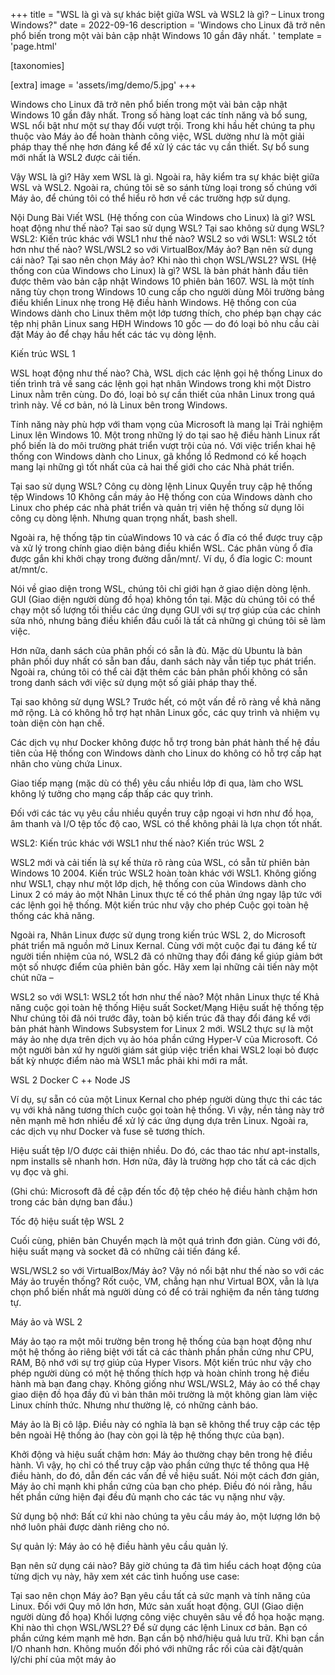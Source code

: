 +++
title = "WSL là gì và sự khác biệt giữa WSL và WSL2 là gì? – Linux trong Windows?"
date = 2022-09-16
description = 'Windows cho Linux đã trở nên phổ biến trong một vài bản cập nhật Windows 10 gần đây nhất. '
template = 'page.html'

[taxonomies]

[extra]
image =  'assets/img/demo/5.jpg'
+++

Windows cho Linux đã trở nên phổ biến trong một vài bản cập nhật Windows 10 gần đây nhất. Trong số hàng loạt các tính năng và bổ sung, WSL nổi bật như một sự thay đổi vượt trội. Trong khi hầu hết chúng ta phụ thuộc vào Máy ảo để hoàn thành công việc, WSL dường như là một giải pháp thay thế nhẹ hơn đáng kể để xử lý các tác vụ cần thiết. Sự bổ sung mới nhất là WSL2 được cải tiến.

Vậy WSL là gì? Hãy xem WSL là gì. Ngoài ra, hãy kiểm tra sự khác biệt giữa WSL và WSL2. Ngoài ra, chúng tôi sẽ so sánh từng loại trong số chúng với Máy ảo, để chúng tôi có thể hiểu rõ hơn về các trường hợp sử dụng.

Nội Dung Bài Viết
WSL (Hệ thống con của Windows cho Linux) là gì?
WSL hoạt động như thế nào?
Tại sao sử dụng WSL?
Tại sao không sử dụng WSL?
WSL2: Kiến trúc khác với WSL1 như thế nào?
WSL2 so với WSL1: WSL2 tốt hơn như thế nào?
WSL/WSL2 so với VirtualBox/Máy ảo?
Bạn nên sử dụng cái nào?
Tại sao nên chọn Máy ảo?
Khi nào thì chọn WSL/WSL2?
WSL (Hệ thống con của Windows cho Linux) là gì?
WSL là bản phát hành đầu tiên được thêm vào bản cập nhật Windows 10 phiên bản 1607. WSL là một tính năng tùy chọn trong Windows 10 cung cấp cho người dùng Môi trường bảng điều khiển Linux nhẹ trong Hệ điều hành Windows. Hệ thống con của Windows dành cho Linux thêm một lớp tương thích, cho phép bạn chạy các tệp nhị phân Linux sang HĐH Windows 10 gốc — do đó loại bỏ nhu cầu cài đặt Máy ảo để chạy hầu hết các tác vụ dòng lệnh.

Kiến trúc WSL 1

WSL hoạt động như thế nào?
Chà, WSL dịch các lệnh gọi hệ thống Linux do tiến trình trả về sang các lệnh gọi hạt nhân Windows trong khi một Distro Linux nằm trên cùng. Do đó, loại bỏ sự cần thiết của nhân Linux trong quá trình này. Về cơ bản, nó là Linux bên trong Windows.

Tính năng này phù hợp với tham vọng của Microsoft là mang lại Trải nghiệm Linux lên Windows 10. Một trong những lý do tại sao hệ điều hành Linux rất phổ biến là do môi trường phát triển vượt trội của nó. Với việc triển khai hệ thống con Windows dành cho Linux, gã khổng lồ Redmond có kế hoạch mang lại những gì tốt nhất của cả hai thế giới cho các Nhà phát triển.

Tại sao sử dụng WSL?
Công cụ dòng lệnh Linux
Quyền truy cập hệ thống tệp Windows 10
Không cần máy ảo
Hệ thống con của Windows dành cho Linux cho phép các nhà phát triển và quản trị viên hệ thống sử dụng lõi công cụ dòng lệnh. Nhưng quan trọng nhất, bash shell.

Ngoài ra, hệ thống tập tin củaWindows 10 và các ổ đĩa có thể được truy cập và xử lý trong chính giao diện bảng điều khiển WSL. Các phân vùng ổ đĩa được gắn khi khởi chạy trong đường dẫn/mnt/. Ví dụ, ổ đĩa logic C: mount at/mnt/c.

Nói về giao diện trong WSL, chúng tôi chỉ giới hạn ở giao diện dòng lệnh. GUI (Giao diện người dùng đồ họa) không tồn tại. Mặc dù chúng tôi có thể chạy một số lượng tối thiểu các ứng dụng GUI với sự trợ giúp của các chỉnh sửa nhỏ, nhưng bảng điều khiển đầu cuối là tất cả những gì chúng tôi sẽ làm việc.

Hơn nữa, danh sách của phân phối có sẵn là đủ. Mặc dù Ubuntu là bản phân phối duy nhất có sẵn ban đầu, danh sách này vẫn tiếp tục phát triển. Ngoài ra, chúng tôi có thể cài đặt thêm các bản phân phối không có sẵn trong danh sách với việc sử dụng một số giải pháp thay thế.

Tại sao không sử dụng WSL?
Trước hết, có một vấn đề rõ ràng về khả năng mở rộng. Là có không hỗ trợ hạt nhân Linux gốc, các quy trình và nhiệm vụ toàn diện còn hạn chế.

Các dịch vụ như Docker không được hỗ trợ trong bản phát hành thế hệ đầu tiên của Hệ thống con Windows dành cho Linux do không có hỗ trợ cấp hạt nhân cho vùng chứa Linux.

Giao tiếp mạng (mặc dù có thể) yêu cầu nhiều lớp đi qua, làm cho WSL không lý tưởng cho mạng cấp thấp các quy trình.

Đối với các tác vụ yêu cầu nhiều quyền truy cập ngoại vi hơn như đồ họa, âm thanh và I/O tệp tốc độ cao, WSL có thể không phải là lựa chọn tốt nhất.

WSL2: Kiến trúc khác với WSL1 như thế nào?
Kiến trúc WSL 2

WSL2 mới và cải tiến là sự kế thừa rõ ràng của WSL, có sẵn từ phiên bản Windows 10 2004. Kiến trúc WSL2 hoàn toàn khác với WSL1. Không giống như WSL1, chạy như một lớp dịch, hệ thống con của Windows dành cho Linux 2 có máy ảo một Nhân Linux thực tế có thể phản ứng ngay lập tức với các lệnh gọi hệ thống. Một kiến ​​trúc như vậy cho phép Cuộc gọi toàn hệ thống các khả năng.

Ngoài ra, Nhân Linux được sử dụng trong kiến ​​trúc WSL 2, do Microsoft phát triển mã nguồn mở Linux Kernal. Cùng với một cuộc đại tu đáng kể từ người tiền nhiệm của nó, WSL2 đã có những thay đổi đáng kể giúp giảm bớt một số nhược điểm của phiên bản gốc. Hãy xem lại những cải tiến này một chút nữa –

WSL2 so với WSL1: WSL2 tốt hơn như thế nào?
Một nhân Linux thực tế
Khả năng cuộc gọi toàn hệ thống
Hiệu suất Socket/Mạng
Hiệu suất hệ thống tệp
Như chúng tôi đã nói trước đây, toàn bộ kiến ​​trúc đã thay đổi đáng kể với bản phát hành Windows Subsystem for Linux 2 mới. WSL2 thực sự là một máy ảo nhẹ dựa trên dịch vụ ảo hóa phần cứng Hyper-V của Microsoft. Có một người bản xứ hy người giám sát giúp việc triển khai WSL2 loại bỏ được bất kỳ nhược điểm nào mà WSL1 mắc phải khi mới ra mắt.

WSL 2 Docker C ++ Node JS

Ví dụ, sự sẵn có của một Linux Kernal cho phép người dùng thực thi các tác vụ với khả năng tương thích cuộc gọi toàn hệ thống. Vì vậy, nền tảng này trở nên mạnh mẽ hơn nhiều để xử lý các ứng dụng dựa trên Linux. Ngoài ra, các dịch vụ như Docker và fuse sẽ tương thích.

Hiệu suất tệp I/O được cải thiện nhiều. Do đó, các thao tác như apt-installs, npm installs sẽ nhanh hơn. Hơn nữa, đây là trường hợp cho tất cả các dịch vụ đọc và ghi.

(Ghi chú: Microsoft đã đề cập đến tốc độ tệp chéo hệ điều hành chậm hơn trong các bản dựng ban đầu.)

Tốc độ hiệu suất tệp WSL 2

Cuối cùng, phiên bản Chuyển mạch là một quá trình đơn giản. Cùng với đó, hiệu suất mạng và socket đã có những cải tiến đáng kể.

WSL/WSL2 so với VirtualBox/Máy ảo?
Vậy nó nổi bật như thế nào so với các Máy ảo truyền thống? Rốt cuộc, VM, chẳng hạn như Virtual BOX, vẫn là lựa chọn phổ biến nhất mà người dùng có để có trải nghiệm đa nền tảng tương tự.

Máy ảo và WSL 2

Máy ảo tạo ra một môi trường bên trong hệ thống của bạn hoạt động như một hệ thống ảo riêng biệt với tất cả các thành phần phần cứng như CPU, RAM, Bộ nhớ với sự trợ giúp của Hyper Visors. Một kiến ​​trúc như vậy cho phép người dùng có một hệ thống thích hợp và hoàn chỉnh trong hệ điều hành mà bạn đang chạy. Không giống như WSL/WSL2, Máy ảo có thể chạy giao diện đồ họa đầy đủ vì bản thân môi trường là một không gian làm việc Linux chính thức. Nhưng như thường lệ, có những cảnh báo.

Máy ảo là Bị cô lập. Điều này có nghĩa là bạn sẽ không thể truy cập các tệp bên ngoài Hệ thống ảo (hay còn gọi là tệp hệ thống thực của bạn).

Khởi động và hiệu suất chậm hơn: Máy ảo thường chạy bên trong hệ điều hành. Vì vậy, họ chỉ có thể truy cập vào phần cứng thực tế thông qua Hệ điều hành, do đó, dẫn đến các vấn đề về hiệu suất. Nói một cách đơn giản, Máy ảo chỉ mạnh khi phần cứng của bạn cho phép. Điều đó nói rằng, hầu hết phần cứng hiện đại đều đủ mạnh cho các tác vụ nặng như vậy.

Sử dụng bộ nhớ: Bất cứ khi nào chúng ta yêu cầu máy ảo, một lượng lớn bộ nhớ luôn phải được dành riêng cho nó.

Sự quản lý: Máy ảo có hệ điều hành yêu cầu quản lý.

Bạn nên sử dụng cái nào?
Bây giờ chúng ta đã tìm hiểu cách hoạt động của từng dịch vụ này, hãy xem xét các tình huống use case:

Tại sao nên chọn Máy ảo?
Bạn yêu cầu tất cả sức mạnh và tính năng của Linux.
Đối với Quy mô lớn hơn, Mức sản xuất hoạt động.
GUI (Giao diện người dùng đồ họa)
Khối lượng công việc chuyên sâu về đồ họa hoặc mạng.
Khi nào thì chọn WSL/WSL2?
Để sử dụng các lệnh Linux cơ bản.
Bạn có phần cứng kém mạnh mẽ hơn.
Bạn cần bộ nhớ/hiệu quả lưu trữ.
Khi bạn cần I/O nhanh hơn.
Không muốn đối phó với những rắc rối của cài đặt/quản lý/chi phí của một máy ảo
